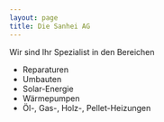 ```yaml
---
layout: page
title: Die Sanhei AG
---
```


Wir sind Ihr Spezialist in den Bereichen

* Reparaturen
* Umbauten
* Solar-Energie
* Wärmepumpen
* Öl-, Gas-, Holz-, Pellet-Heizungen
